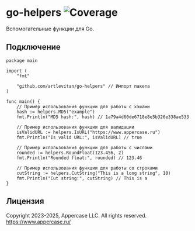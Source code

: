 # go-helpers ![Coverage](https://img.shields.io/badge/Coverage-100%25-brightgreen)

Вспомогательные функции для Go.

## Подключение
    package main

    import (
        "fmt"

        "github.com/artlevitan/go-helpers" // Импорт пакета
    )

    func main() {
        // Пример использования функции для работы с хэшами
        hash := helpers.MD5("example")
        fmt.Println("MD5 hash:", hash) // 1a79a4d60de6718e8e5b326e338ae533

        // Пример использования функции для валидации
        isValidURL := helpers.IsURL("https://www.appercase.ru")
        fmt.Println("Is valid URL:", isValidURL) // true

        // Пример использования функции для работы с числами
        rounded := helpers.RoundFloat(123.456, 2)
        fmt.Println("Rounded float:", rounded) // 123.46

        // Пример использования функции для работы со строками
        cutString := helpers.CutString("This is a long string", 10)
        fmt.Println("Cut string:", cutString) // This is a
    }

## Лицензия
Copyright 2023-2025, Appercase LLC. All rights reserved.
https://www.appercase.ru/